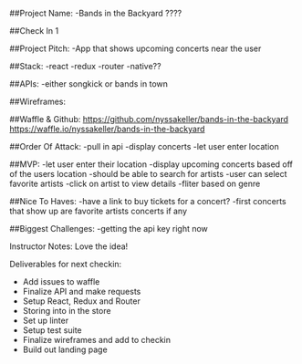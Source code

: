 ##Project Name: 
-Bands in the Backyard ????

##Check In 1

##Project Pitch:
  -App that shows upcoming concerts near the user

##Stack: 
  -react
  -redux
  -router
  -native??
  
##APIs: 
-either songkick or bands in town

##Wireframes:

##Waffle & Github: 
  https://github.com/nyssakeller/bands-in-the-backyard
  https://waffle.io/nyssakeller/bands-in-the-backyard

##Order Of Attack: 
  -pull in api
  -display concerts
  -let user enter location
  
##MVP:
  -let user enter their location
  -display upcoming concerts based off of the users location
  -should be able to search for artists
  -user can select favorite artists
  -click on artist to view details
  -fliter based on genre
  
##Nice To Haves: 
  -have a link to buy tickets for a concert?
  -first concerts that show up are favorite artists concerts if any
  
##Biggest Challenges:
  -getting the api key right now
  
Instructor Notes: Love the idea!

Deliverables for next checkin:

* Add issues to waffle
* Finalize API and make requests
* Setup React, Redux and Router
* Storing into in the store
* Set up linter
* Setup test suite
* Finalize wireframes and add to checkin
* Build out landing page
